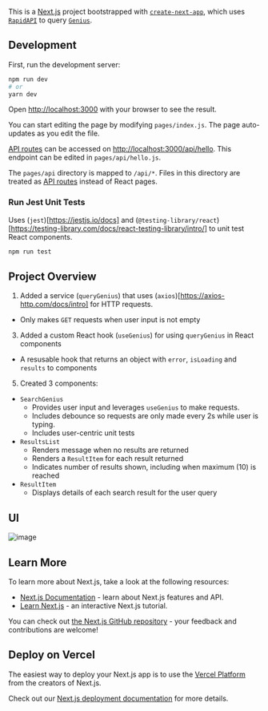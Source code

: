 This is a [Next.js](https://nextjs.org/) project bootstrapped with [`create-next-app`](https://github.com/vercel/next.js/tree/canary/packages/create-next-app), which uses [`RapidAPI`](https://rapidapi.com) to query [`Genius`](https://genius.com).

## Development

First, run the development server:

```bash
npm run dev
# or
yarn dev
```

Open [http://localhost:3000](http://localhost:3000) with your browser to see the result.

You can start editing the page by modifying `pages/index.js`. The page auto-updates as you edit the file.

[API routes](https://nextjs.org/docs/api-routes/introduction) can be accessed on [http://localhost:3000/api/hello](http://localhost:3000/api/hello). This endpoint can be edited in `pages/api/hello.js`.

The `pages/api` directory is mapped to `/api/*`. Files in this directory are treated as [API routes](https://nextjs.org/docs/api-routes/introduction) instead of React pages.

### Run Jest Unit Tests

Uses (`jest`)[https://jestjs.io/docs] and (`@testing-library/react`)[https://testing-library.com/docs/react-testing-library/intro/] to unit test React components.

```bash
npm run test
```

## Project Overview

1. Added a service (`queryGenius`) that uses (`axios`)[https://axios-http.com/docs/intro] for HTTP requests.
  - Only makes `GET` requests when user input is not empty
3. Added a custom React hook (`useGenius`) for using `queryGenius` in React components
  - A resusable hook that returns an object with `error`, `isLoading` and `results` to components
5. Created 3 components:
  - `SearchGenius` 
    - Provides user input and leverages `useGenius` to make requests. 
    - Includes debounce so requests are only made every 2s while user is typing.
    - Includes user-centric unit tests
  - `ResultsList`
    - Renders message when no results are returned
    - Renders a `ResultItem` for each result returned
    - Indicates number of results shown, including when maximum (10) is reached 
  - `ResultItem`
    - Displays details of each search result for the user query

## UI

![image](https://user-images.githubusercontent.com/1906670/169914632-64b3728b-cb46-483a-8133-798b89700794.png)

## Learn More

To learn more about Next.js, take a look at the following resources:

-   [Next.js Documentation](https://nextjs.org/docs) - learn about Next.js features and API.
-   [Learn Next.js](https://nextjs.org/learn) - an interactive Next.js tutorial.

You can check out [the Next.js GitHub repository](https://github.com/vercel/next.js/) - your feedback and contributions are welcome!

## Deploy on Vercel

The easiest way to deploy your Next.js app is to use the [Vercel Platform](https://vercel.com/new?utm_medium=default-template&filter=next.js&utm_source=create-next-app&utm_campaign=create-next-app-readme) from the creators of Next.js.

Check out our [Next.js deployment documentation](https://nextjs.org/docs/deployment) for more details.
